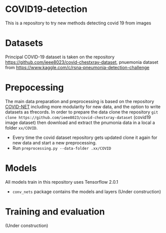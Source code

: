# COVID19-detection
This is a repository to try new methods detecting covid 19 from images

# Datasets
Principal COVID-19 dataset is taken on the repository https://github.com/ieee8023/covid-chestxray-dataset, pnuemonia dataset from https://www.kaggle.com/c/rsna-pneumonia-detection-challenge

# Prepocessing
The main data preparation and preprocessing is based on the repository [COVID-NET](https://github.com/lindawangg/COVID-Net) including more modularity for new data, and the option to write datasets as tfrecords.
In order to prepare the data clone the repository `git clone https://github.com/ieee8023/covid-chestxray-dataset` (covid19 image dataset) then download and extract the pnumonia data in a local a folder `xx/COVID`.
* Every time the covid dataset repository gets updated clone it again for new data and start a new preprocessing.
* Run `preprocessing.py --data-folder .xx/COVID` 

# Models 
All models train in this repository uses Tensorflow 2.0.1
* `conv_nets` package contains the models and layers
(Under construction)

# Training and evaluation
(Under construction)
